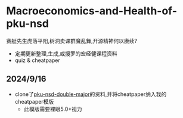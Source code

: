 # Macroeconomics-and-Health-of-pku-nsd 
赛艇先生虎落平阳,树洞卖课群魔乱舞,开源精神何以赓续?
- 定期更新整理,生成,或搜罗的宏经健课程资料
- quiz & cheatpaper

## 2024/9/16
- clone了[pku-nsd-double-major](https://github.com/wzk1015/pku-nsd-double-major)的资料,并将cheatpaper纳入我的cheatpaper模版
  - 此模版需要裸眼5.0+视力